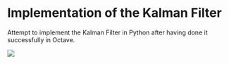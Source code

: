 # Implementation of the Kalman Filter

Attempt to implement the Kalman Filter in Python after having done it successfully in Octave.


![](https://lh3.googleusercontent.com/proxy/xN4jMXqGXV1tQcIzgI1se7AP9WaTIknzp7uHhnTpePuynt1jSKlzIJckx-QGgrJMOEvLU1TVlnQH9e15iEZBG-fRPZ49z6hqFZSKGyJbvUJO0IvyIOLkQ-HnEtLG4D5-bxl97m7vu3FMRuVfTM7r0zGtRlQz)




